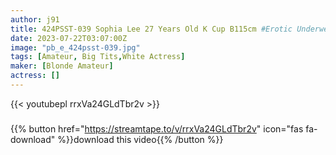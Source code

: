 ```yaml
---
author: j91
title: 424PSST-039 Sophia Lee 27 Years Old K Cup B115cm #Erotic Underwear #Electric Massager #Masturbation #Creampie
date: 2023-07-22T03:07:00Z
image: "pb_e_424psst-039.jpg"
tags: [Amateur, Big Tits,White Actress]
maker: [Blonde Amateur]
actress: []
---
```



{{< youtubepl rrxVa24GLdTbr2v >}}
###

{{% button href="https://streamtape.to/v/rrxVa24GLdTbr2v" icon="fas fa-download" %}}download this video{{% /button %}}

